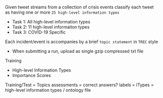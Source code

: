 Given tweet streams from a collection of crisis events
classify each tweet as having one or more `25 high-level information types`

- Task 1: All high-level information types
- Task 2: 11 high-level informaiton types
- Task 3: COVID-19 Specific

Each incident/event is accompanies by a brief `topic statement` in `TREC` style

- When submitting a run, upload as single gzip compressed txt file

Training
- High-level Information Types
- Importance Scores

Training/Test = Topics
assessments = correct answers?
labels = 
ITypes = high-level information types / ontology file